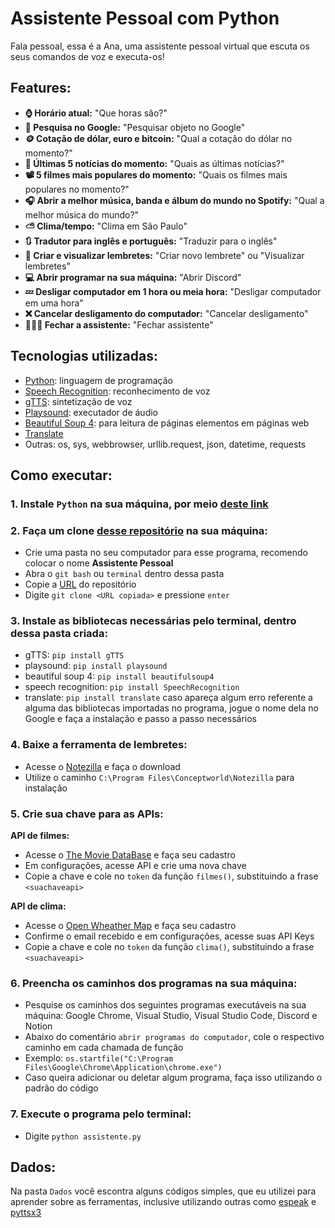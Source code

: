 # Assistente Pessoal com Python

Fala pessoal, essa é a Ana, uma assistente pessoal virtual que escuta os seus comandos de voz e executa-os!

## Features:
* **⌚ Horário atual:** "Que horas são?"<br>
* **🔎 Pesquisa no Google:** "Pesquisar objeto no Google"<br>
* **🪙 Cotação de dólar, euro e bitcoin:** "Qual a cotação do dólar no momento?"<br>
* **📰 Últimas 5 notícias do momento:** "Quais as últimas notícias?"<br>
* **📽️ 5 filmes mais populares do momento:** "Quais os filmes mais populares no momento?"<br>
* **🎧 Abrir a melhor música, banda e álbum do mundo no Spotify:** "Qual a melhor música do mundo?"<br>
* **⛅ Clima/tempo:** "Clima em São Paulo"<br>
* **🔃 Tradutor para inglês e português:** "Traduzir para o inglês"<br>
* **📒 Criar e visualizar lembretes:** "Criar novo lembrete" ou "Visualizar lembretes"<br>
* **💻 Abrir programar na sua máquina:** "Abrir Discord"<br>
* **💤 Desligar computador em 1 hora ou meia hora:** "Desligar computador em uma hora"<br>
* **❌ Cancelar desligamento do computador:** "Cancelar desligamento"<br>
* **🙋🏽‍♀️ Fechar a assistente:** "Fechar assistente"

## Tecnologias utilizadas:

* [Python](https://www.python.org/): linguagem de programação
* [Speech Recognition](https://pypi.org/project/SpeechRecognition/): reconhecimento de voz
* [gTTS](https://pypi.org/project/gTTS/): sintetização de voz
* [Playsound](https://pypi.org/project/playsound/): executador de áudio
* [Beautiful Soup 4](https://pypi.org/project/beautifulsoup4/): para leitura de páginas elementos em páginas web
* [Translate](https://pypi.org/project/translate/)
* Outras: os, sys, webbrowser, urllib.request, json, datetime, requests

## Como executar:

### **1. Instale `Python` na sua máquina, por meio [deste link](https://www.python.org/)**

### **2. Faça um clone [desse repositório](https://github.com/rafaballerini/AssistentePessoal.git) na sua máquina:**

* Crie uma pasta no seu computador para esse programa, recomendo colocar o nome **Assistente Pessoal**
* Abra o `git bash` ou `terminal` dentro dessa pasta
* Copie a [URL](https://github.com/rafaballerini/AssistentePessoal.git) do repositório
* Digite `git clone <URL copiada>` e pressione `enter`

### **3. Instale as bibliotecas necessárias pelo terminal, dentro dessa pasta criada:**

* gTTS: `pip install gTTS`
* playsound: `pip install playsound`
* beautiful soup 4: `pip install beautifulsoup4`
* speech recognition: `pip install SpeechRecognition`
* translate: `pip install translate`
caso apareça algum erro referente a alguma das bibliotecas importadas no programa, jogue o nome dela no Google e faça a instalação e passo a passo necessários

### **4. Baixe a ferramenta de lembretes:**
* Acesse o [Notezilla](https://www.conceptworld.com/Notezilla) e faça o download
* Utilize o caminho `C:\Program Files\Conceptworld\Notezilla` para instalação

### **5. Crie sua chave para as APIs:**

**API de filmes:**
* Acesse o [The Movie DataBase](https://www.themoviedb.org/) e faça seu cadastro
* Em configurações, acesse API e crie uma nova chave
* Copie a chave e cole no `token` da função `filmes()`, substituindo a frase `<suachaveapi>`

**API de clima:**
* Acesse o [Open Wheather Map](https://openweathermap.org/) e faça seu cadastro
* Confirme o email recebido e em configurações, acesse suas API Keys
* Copie a chave e cole no `token` da função `clima()`, substituindo a frase `<suachaveapi>`

### **6. Preencha os caminhos dos programas na sua máquina:**
* Pesquise os caminhos dos seguintes programas executáveis na sua máquina: Google Chrome, Visual Studio, Visual Studio Code, Discord e Notion
* Abaixo do comentário `abrir programas do computador`, cole o respectivo caminho em cada chamada de função
* Exemplo: `os.startfile("C:\Program Files\Google\Chrome\Application\chrome.exe")`
* Caso queira adicionar ou deletar algum programa, faça isso utilizando o padrão do código

### **7. Execute o programa pelo terminal:**
* Digite `python assistente.py`

## Dados:

Na pasta `Dados` você escontra alguns códigos simples, que eu utilizei para aprender sobre as ferramentas, inclusive utilizando outras como [espeak](https://espeak.sourceforge.net/) e [pyttsx3](https://pypi.org/project/pyttsx3/)
